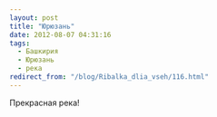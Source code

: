 ```yaml
---
layout: post
title: "Юрюзань"
date: 2012-08-07 04:31:16
tags:
  - Башкирия
  - Юрюзань
  - река
redirect_from: "/blog/Ribalka_dlia_vseh/116.html"
---
```

Прекрасная река!
